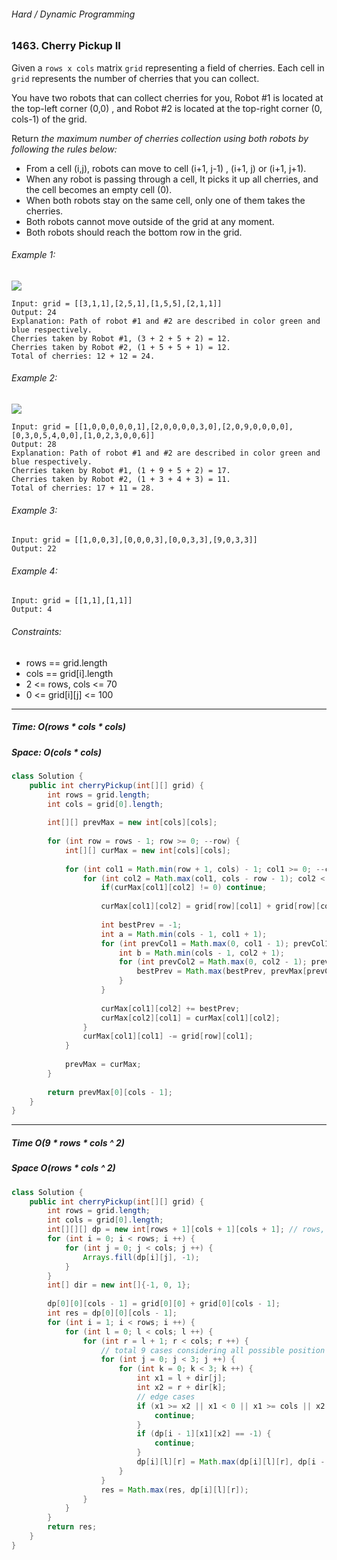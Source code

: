 ###### Hard / Dynamic Programming

### 1463. Cherry Pickup II

Given a `rows x cols` matrix `grid` representing a field of cherries. Each cell in `grid` represents the number of cherries that you can collect.  

You have two robots that can collect cherries for you, Robot #1 is located at the top-left corner (0,0) , and Robot #2 is located at the top-right corner (0, cols-1) of the grid.  
 
Return _the maximum number of cherries collection using both robots by following the rules below:_

- From a cell (i,j), robots can move to cell (i+1, j-1) , (i+1, j) or (i+1, j+1).
- When any robot is passing through a cell, It picks it up all cherries, and the cell becomes an empty cell (0).
- When both robots stay on the same cell, only one of them takes the cherries.
- Both robots cannot move outside of the grid at any moment.
- Both robots should reach the bottom row in the grid.
 

###### Example 1:
![](https://assets.leetcode.com/uploads/2020/04/29/sample_1_1802.png)
```
Input: grid = [[3,1,1],[2,5,1],[1,5,5],[2,1,1]]
Output: 24
Explanation: Path of robot #1 and #2 are described in color green and blue respectively.
Cherries taken by Robot #1, (3 + 2 + 5 + 2) = 12.
Cherries taken by Robot #2, (1 + 5 + 5 + 1) = 12.
Total of cherries: 12 + 12 = 24.
```

###### Example 2:
![](https://assets.leetcode.com/uploads/2020/04/23/sample_2_1802.png)
```
Input: grid = [[1,0,0,0,0,0,1],[2,0,0,0,0,3,0],[2,0,9,0,0,0,0],[0,3,0,5,4,0,0],[1,0,2,3,0,0,6]]
Output: 28
Explanation: Path of robot #1 and #2 are described in color green and blue respectively.
Cherries taken by Robot #1, (1 + 9 + 5 + 2) = 17.
Cherries taken by Robot #2, (1 + 3 + 4 + 3) = 11.
Total of cherries: 17 + 11 = 28.
```

###### Example 3:
```
Input: grid = [[1,0,0,3],[0,0,0,3],[0,0,3,3],[9,0,3,3]]
Output: 22
```

###### Example 4:
```
Input: grid = [[1,1],[1,1]]
Output: 4
```

###### Constraints:
- rows == grid.length
- cols == grid[i].length
- 2 <= rows, cols <= 70
- 0 <= grid[i][j] <= 100 

***

##### Time: O(rows * cols * cols)
##### Space: O(cols * cols)

```java
class Solution {
    public int cherryPickup(int[][] grid) {
        int rows = grid.length;
        int cols = grid[0].length;
        
        int[][] prevMax = new int[cols][cols];
        
        for (int row = rows - 1; row >= 0; --row) {
            int[][] curMax = new int[cols][cols];
            
            for (int col1 = Math.min(row + 1, cols) - 1; col1 >= 0; --col1) {
                for (int col2 = Math.max(col1, cols - row - 1); col2 < cols; ++col2) {
                    if(curMax[col1][col2] != 0) continue;
                    
                    curMax[col1][col2] = grid[row][col1] + grid[row][col2];
                    
                    int bestPrev = -1;
                    int a = Math.min(cols - 1, col1 + 1);
                    for (int prevCol1 = Math.max(0, col1 - 1); prevCol1 <= a; ++prevCol1) {
                        int b = Math.min(cols - 1, col2 + 1);
                        for (int prevCol2 = Math.max(0, col2 - 1); prevCol2 <= b; ++prevCol2) {
                            bestPrev = Math.max(bestPrev, prevMax[prevCol1][prevCol2]);
                        }
                    }
                    
                    curMax[col1][col2] += bestPrev;
                    curMax[col2][col1] = curMax[col1][col2];
                }
                curMax[col1][col1] -= grid[row][col1];
            }
            
            prevMax = curMax;
        }
        
        return prevMax[0][cols - 1];
    }
}
```

***

##### Time O(9 * rows * cols ^ 2)
##### Space O(rows * cols ^ 2)

```java
class Solution {
    public int cherryPickup(int[][] grid) {
        int rows = grid.length;
        int cols = grid[0].length;
        int[][][] dp = new int[rows + 1][cols + 1][cols + 1]; // rows, position of robot 1, position of robot 2
        for (int i = 0; i < rows; i ++) {
            for (int j = 0; j < cols; j ++) {
                Arrays.fill(dp[i][j], -1);
            }
        }
        int[] dir = new int[]{-1, 0, 1};
        
        dp[0][0][cols - 1] = grid[0][0] + grid[0][cols - 1];
        int res = dp[0][0][cols - 1];
        for (int i = 1; i < rows; i ++) {
            for (int l = 0; l < cols; l ++) {
                for (int r = l + 1; r < cols; r ++) {
                    // total 9 cases considering all possible position of the robots
                    for (int j = 0; j < 3; j ++) {
                        for (int k = 0; k < 3; k ++) {
                            int x1 = l + dir[j];
                            int x2 = r + dir[k];
                            // edge cases
                            if (x1 >= x2 || x1 < 0 || x1 >= cols || x2 < 0 || x2 >= cols) {
                                continue;
                            }
                            if (dp[i - 1][x1][x2] == -1) {
                                continue;
                            }
                            dp[i][l][r] = Math.max(dp[i][l][r], dp[i - 1][x1][x2] + grid[i][l] + grid[i][r]);
                        }
                    }
                    res = Math.max(res, dp[i][l][r]);
                }
            }
        }
        return res;
    }
}
```
